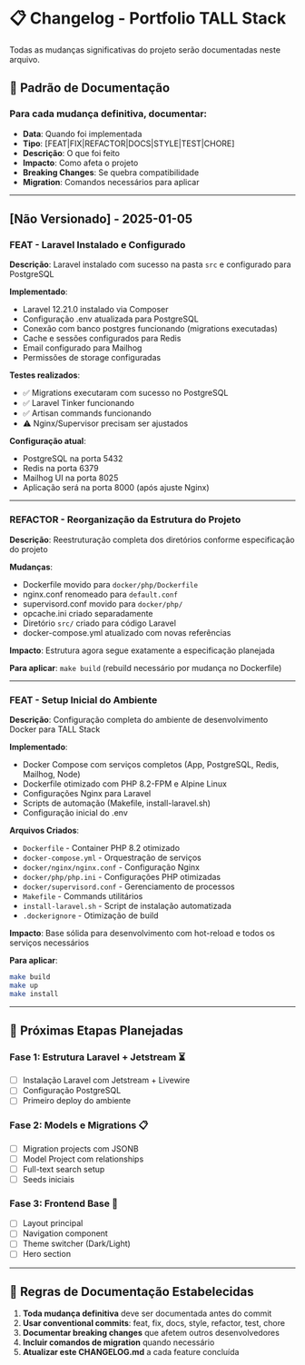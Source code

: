 # 📋 Changelog - Portfolio TALL Stack

Todas as mudanças significativas do projeto serão documentadas neste arquivo.

## 🎯 Padrão de Documentação

### Para cada mudança definitiva, documentar:
- **Data**: Quando foi implementada
- **Tipo**: [FEAT|FIX|REFACTOR|DOCS|STYLE|TEST|CHORE]
- **Descrição**: O que foi feito
- **Impacto**: Como afeta o projeto
- **Breaking Changes**: Se quebra compatibilidade
- **Migration**: Comandos necessários para aplicar

---

## [Não Versionado] - 2025-01-05

### FEAT - Laravel Instalado e Configurado
**Descrição**: Laravel instalado com sucesso na pasta `src` e configurado para PostgreSQL

**Implementado**:
- Laravel 12.21.0 instalado via Composer
- Configuração .env atualizada para PostgreSQL
- Conexão com banco postgres funcionando (migrations executadas)
- Cache e sessões configurados para Redis
- Email configurado para Mailhog
- Permissões de storage configuradas

**Testes realizados**:
- ✅ Migrations executaram com sucesso no PostgreSQL
- ✅ Laravel Tinker funcionando
- ✅ Artisan commands funcionando
- ⚠️  Nginx/Supervisor precisam ser ajustados

**Configuração atual**:
- PostgreSQL na porta 5432
- Redis na porta 6379  
- Mailhog UI na porta 8025
- Aplicação será na porta 8000 (após ajuste Nginx)

---

### REFACTOR - Reorganização da Estrutura do Projeto
**Descrição**: Reestruturação completa dos diretórios conforme especificação do projeto

**Mudanças**:
- Dockerfile movido para `docker/php/Dockerfile`
- nginx.conf renomeado para `default.conf`
- supervisord.conf movido para `docker/php/`
- opcache.ini criado separadamente
- Diretório `src/` criado para código Laravel
- docker-compose.yml atualizado com novas referências

**Impacto**: Estrutura agora segue exatamente a especificação planejada

**Para aplicar**: `make build` (rebuild necessário por mudança no Dockerfile)

---

### FEAT - Setup Inicial do Ambiente
**Descrição**: Configuração completa do ambiente de desenvolvimento Docker para TALL Stack

**Implementado**:
- Docker Compose com serviços completos (App, PostgreSQL, Redis, Mailhog, Node)
- Dockerfile otimizado com PHP 8.2-FPM e Alpine Linux
- Configurações Nginx para Laravel
- Scripts de automação (Makefile, install-laravel.sh)
- Configuração inicial do .env

**Arquivos Criados**:
- `Dockerfile` - Container PHP 8.2 otimizado
- `docker-compose.yml` - Orquestração de serviços
- `docker/nginx/nginx.conf` - Configuração Nginx
- `docker/php/php.ini` - Configurações PHP otimizadas
- `docker/supervisord.conf` - Gerenciamento de processos
- `Makefile` - Commands utilitários
- `install-laravel.sh` - Script de instalação automatizada
- `.dockerignore` - Otimização de build

**Impacto**: Base sólida para desenvolvimento com hot-reload e todos os serviços necessários

**Para aplicar**:
```bash
make build
make up  
make install
```

---

## 🚀 Próximas Etapas Planejadas

### Fase 1: Estrutura Laravel + Jetstream ⏳
- [ ] Instalação Laravel com Jetstream + Livewire
- [ ] Configuração PostgreSQL
- [ ] Primeiro deploy do ambiente

### Fase 2: Models e Migrations 📋
- [ ] Migration projects com JSONB
- [ ] Model Project com relationships
- [ ] Full-text search setup
- [ ] Seeds iniciais

### Fase 3: Frontend Base 🎨
- [ ] Layout principal
- [ ] Navigation component
- [ ] Theme switcher (Dark/Light)
- [ ] Hero section

---

## 📝 Regras de Documentação Estabelecidas

1. **Toda mudança definitiva** deve ser documentada antes do commit
2. **Usar conventional commits**: feat, fix, docs, style, refactor, test, chore
3. **Documentar breaking changes** que afetem outros desenvolvedores
4. **Incluir comandos de migration** quando necessário
5. **Atualizar este CHANGELOG.md** a cada feature concluída
